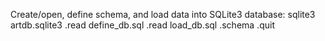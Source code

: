 Create/open, define schema, and load data into SQLite3 database:
sqlite3 artdb.sqlite3
.read define_db.sql
.read load_db.sql
.schema
.quit
